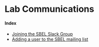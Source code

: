# Lab Communications

#### Index
- [Joining the SBEL Slack Group](/communication/joining-the-sbel-slack-group.md)
- [Adding a user to the SBEL mailing list](/communication/adding-a-user-to-the-sbel-mailing-list.md)